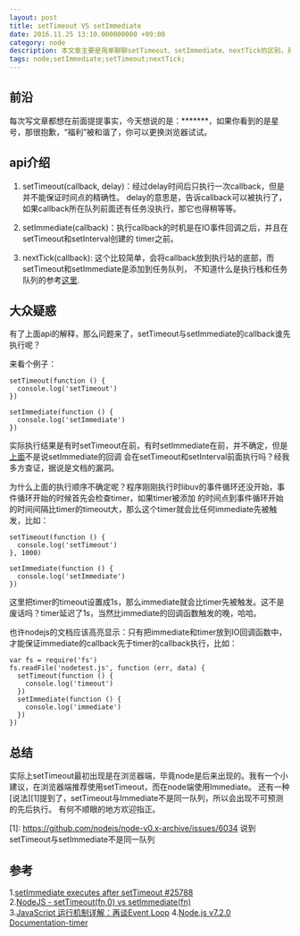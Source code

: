 ```yaml
---
layout: post
title: setTimeout VS setImmediate
date: 2016.11.25 13:10.000000000 +09:00
category: node
description: 本文章主要是简单聊聊setTimeout、setImmediate、nextTick的区别，虽然还有很多不确定，但是还是值得一看的。
tags: node;setImmediate;setTimeout;nextTick;
---
```


## 前沿

每次写文章都想在前面提提事实，今天想说的是：*******，如果你看到的是星号，那很抱歉，“福利”被和谐了，你可以更换浏览器试试。


## api介绍

1. setTimeout(callback, delay)：经过delay时间后只执行一次callback，但是并不能保证时间点的精确性。
   delay的意思是，告诉callback可以被执行了，如果callback所在队列前面还有任务没执行，那它也得稍等等。

2. <div id="setImmediate">setImmediate(callback)：执行callback的时机是在IO事件回调之后，并且在setTimeout和setInterval创建的
   timer之前。</div>

3. nextTick(callback): 这个比较简单，会将callback放到执行站的底部，而setTimeout和setImmediate是添加到任务队列，
   不知道什么是执行栈和任务队列的参考[这里](http://www.ruanyifeng.com/blog/2014/10/event-loop.html).

## 大众疑惑

有了上面api的解释，那么问题来了，setTimeout与setImmediate的callback谁先执行呢？

来看个例子：

```
setTimeout(function () {
  console.log('setTimeout')
})

setImmediate(function () {
  console.log('setImmediate')
})
```

实际执行结果是有时setTimeout在前，有时setImmediate在前，并不确定，但是[上面](#setImmediate)不是说setImmediate的回调
会在setTimeout和setInterval前面执行吗？经我多方查证，据说是文档的漏洞。

为什么上面的执行顺序不确定呢？程序刚刚执行时libuv的事件循环还没开始，事件循环开始的时候首先会检查timer，如果timer被添加
的时间点到事件循环开始的时间间隔比timer的timeout大，那么这个timer就会比任何immediate先被触发，比如：

```
setTimeout(function () {
  console.log('setTimeout')
}, 1000)

setImmediate(function () {
  console.log('setImmediate')
})
```

这里把timer的timeout设置成1s，那么immediate就会比timer先被触发。这不是废话吗？timer延迟了1s，当然比immediate的回调函数触发的晚，哈哈。

也许nodejs的文档应该高亮显示：只有把immediate和timer放到IO回调函数中，才能保证immediate的callback先于timer的callback执行，比如：

```
var fs = require('fs')
fs.readFile('nodetest.js', function (err, data) {
  setTimeout(function () {
    console.log('timeout')
  })
  setImmediate(function () {
    console.log('immediate')
  })
})
```

## 总结

实际上setTimeout最初出现是在浏览器端，毕竟node是后来出现的。我有一个小建议，在浏览器端推荐使用setTimeout，而在node端使用Immediate。
还有一种[说法][1]提到了，setTimeout与Immediate不是同一队列，所以会出现不可预测的先后执行。
有何不顺眼的地方欢迎指正。

[1]: https://github.com/nodejs/node-v0.x-archive/issues/6034 说到setTimeout与setImmediate不是同一队列

## 参考

1.[setImmediate executes after setTimeout #25788](https://github.com/nodejs/node-v0.x-archive/issues/25788)<br/>
2.[NodeJS - setTimeout(fn,0) vs setImmediate(fn)](http://stackoverflow.com/questions/24117267/nodejs-settimeoutfn-0-vs-setimmediatefn)<br/>
3.[JavaScript 运行机制详解：再谈Event Loop](http://www.ruanyifeng.com/blog/2014/10/event-loop.html)
4.[Node.js v7.2.0 Documentation-timer](https://nodejs.org/api/timers.html)
